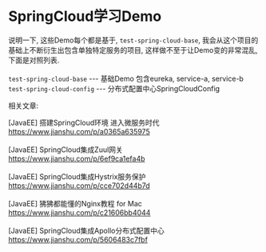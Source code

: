 # SpringCloud学习Demo


说明一下, 这些Demo每个都是基于, `test-spring-cloud-base`, 我会从这个项目的基础上不断衍生出包含单独特定服务的项目, 这样做不至于让Demo变的非常混乱, 下面是对照列表.<br>
<br>
`test-spring-cloud-base` --- 基础Demo 包含eureka, service-a, service-b <br>
`test-spring-cloud-config` --- 分布式配置中心SpringCloudConfig <br>


相关文章:<br>

[JavaEE] 搭建SpringCloud环境 进入微服务时代<br>
https://www.jianshu.com/p/a0365a635975<br>
<br>
[JavaEE] SpringCloud集成Zuul网关<br>
https://www.jianshu.com/p/6ef9ca1efa4b<br>
<br>
[JavaEE] SpringCloud集成Hystrix服务保护<br>
https://www.jianshu.com/p/cce702d44b7d<br>
<br>
[JavaEE] 狒狒都能懂的Nginx教程 for Mac<br>
https://www.jianshu.com/p/c21606bb4044<br>
<br>
[JavaEE] SpringCloud集成Apollo分布式配置中心<br>
https://www.jianshu.com/p/5606483c7fbf<br>
